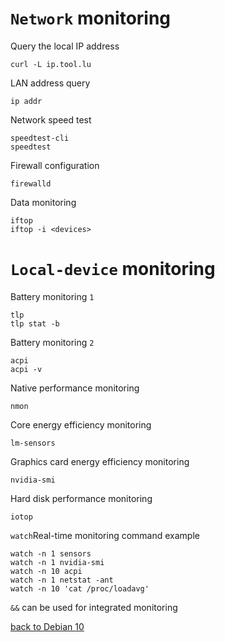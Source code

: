 # `Network` monitoring
Query the local IP address

    curl -L ip.tool.lu
LAN address query

    ip addr
Network speed test

    speedtest-cli
    speedtest
Firewall configuration

    firewalld
Data monitoring

    iftop
    iftop -i <devices>

# `Local-device` monitoring
Battery monitoring `1`

    tlp
    tlp stat -b
Battery monitoring `2`

    acpi
    acpi -v
Native performance monitoring

    nmon
Core energy efficiency monitoring

    lm-sensors
Graphics card energy efficiency monitoring

    nvidia-smi
Hard disk performance monitoring

    iotop
`watch`Real-time monitoring command example

    watch -n 1 sensors
    watch -n 1 nvidia-smi
    watch -n 10 acpi
    watch -n 1 netstat -ant
    watch -n 10 'cat /proc/loadavg'
`&&` can be used for integrated monitoring

[back to Debian 10](https://github.com/pro1tocol/Linux-Novice-Function/tree/main/Debian%2010)
